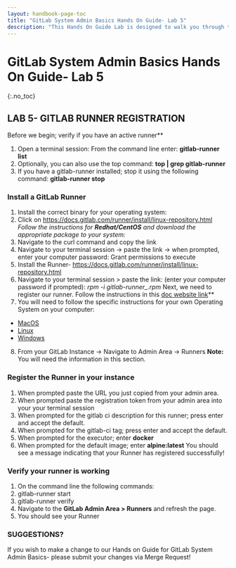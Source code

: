 ```yaml
---
layout: handbook-page-toc
title: "GitLab System Admin Basics Hands On Guide- Lab 5"
description: "This Hands On Guide Lab is designed to walk you through the lab exercises used in the GitLab System Admin Basics course."
---
```

# GitLab System Admin Basics Hands On Guide- Lab 5
{:.no_toc}

## LAB 5- GITLAB RUNNER REGISTRATION

Before we begin; verify if you have an active runner** 
1. Open a terminal session:  From the command line enter: **gitlab-runner list**  
2. Optionally, you can also use the top command: **top | grep gitlab-runner** 
3. If you have a gitlab-runner installed; stop it using the following command: **gitlab-runner stop** 

### Install a GitLab Runner 
1. Install the correct binary for your operating system: 
2. Click on <https://docs.gitlab.com/runner/install/linux-repository.html>  
*Follow the instructions for **Redhat/CentOS** and download the appropriate package to your system:* 
3. Navigate to the curl command and copy the link
4. Navigate to your terminal session -> paste the link -> when prompted, enter your computer password: Grant permissions to execute 
5. Install the Runner- <https://docs.gitlab.com/runner/install/linux-repository.html>  
6. Navigate to your terminal session > paste the link: (enter your computer password if prompted): *rpm -i gitlab-runner\_<arch>.rpm* 
Next, we need to register our runner. Follow the instructions in this [doc website link](https://docs.gitlab.com/runner/register/index.html#linux)** 
7. You will need to follow the specific instructions for your own Operating System on your computer:  
* [MacOS](https://docs.gitlab.com/runner/register/index.html#macos)  
* [Linux ](https://docs.gitlab.com/runner/register/index.html#linux) 
* [Windows](https://docs.gitlab.com/runner/register/index.html#windows) 
8. From your GitLab Instance -> Navigate to Admin Area -> Runners
**Note:**  You will need the information in this section. 

### Register the Runner in your instance
1. When prompted paste the URL you just copied from your admin area.  
2. When prompted paste the registration token from your admin area into your your terminal session  
3. When prompted for the gitlab ci description for this runner; press enter and accept the default. 
4. When prompted for the gitlab-ci tag; press enter and accept the default. 
5. When prompted for the executor; enter **docker** 
6. When prompted for the default image; enter **alpine:latest** 
You should see a message indicating that your Runner has registered successfully! 

### Verify your runner is working 
1. On the command line the following commands:  
2. gitlab-runner start 
3. gitlab-runner verify 
4. Navigate to the **GitLab Admin Area > Runners** and refresh the page. 
5. You should see your Runner 

### SUGGESTIONS?

If you wish to make a change to our Hands on Guide for GitLab System Admin Basics- please submit your changes via Merge Request!

